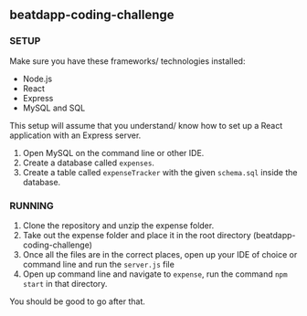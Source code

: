 ## beatdapp-coding-challenge

### SETUP
Make sure you have these frameworks/ technologies installed:
- Node.js
- React
- Express
- MySQL and SQL

This setup will assume that you understand/ know how to set up a React application with an Express server.

1. Open MySQL on the command line or other IDE.
2. Create a database called `expenses`.
3. Create a table called `expenseTracker` with the given `schema.sql` inside the database.

### RUNNING
1. Clone the repository and unzip the expense folder. 
2. Take out the expense folder and place it in the root directory (beatdapp-coding-challenge)
3. Once all the files are in the correct places, open up your IDE of choice or command line and run the `server.js` file
4. Open up command line and navigate to `expense`, run the command `npm start` in that directory. 

You should be good to go after that.
